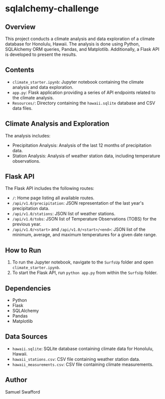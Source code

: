 # sqlalchemy-challenge

## Overview
This project conducts a climate analysis and data exploration of a climate database for Honolulu, Hawaii. The analysis is done using Python, SQLAlchemy ORM queries, Pandas, and Matplotlib. Additionally, a Flask API is developed to present the results.

## Contents
- `climate_starter.ipynb`: Jupyter notebook containing the climate analysis and data exploration.
- `app.py`: Flask application providing a series of API endpoints related to the climate analysis.
- `Resources/`: Directory containing the `hawaii.sqlite` database and CSV data files.

## Climate Analysis and Exploration
The analysis includes:
- Precipitation Analysis: Analysis of the last 12 months of precipitation data.
- Station Analysis: Analysis of weather station data, including temperature observations.

## Flask API
The Flask API includes the following routes:
- `/`: Home page listing all available routes.
- `/api/v1.0/precipitation`: JSON representation of the last year's precipitation data.
- `/api/v1.0/stations`: JSON list of weather stations.
- `/api/v1.0/tobs`: JSON list of Temperature Observations (TOBS) for the previous year.
- `/api/v1.0/<start>` and `/api/v1.0/<start>/<end>`: JSON list of the minimum, average, and maximum temperatures for a given date range.

## How to Run
1. To run the Jupyter notebook, navigate to the `SurfsUp` folder and open `climate_starter.ipynb`.
2. To start the Flask API, run `python app.py` from within the `SurfsUp` folder.

## Dependencies
- Python
- Flask
- SQLAlchemy
- Pandas
- Matplotlib

## Data Sources
- `hawaii.sqlite`: SQLite database containing climate data for Honolulu, Hawaii.
- `hawaii_stations.csv`: CSV file containing weather station data.
- `hawaii_measurements.csv`: CSV file containing climate measurements.

## Author
Samuel Swafford
